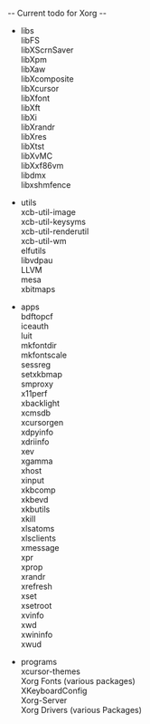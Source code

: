 -- Current todo for Xorg --

- libs  
libFS  
libXScrnSaver  
libXpm  
libXaw  
libXcomposite  
libXcursor  
libXfont  
libXft  
libXi  
libXrandr  
libXres  
libXtst  
libXvMC  
libXxf86vm  
libdmx  
libxshmfence  

- utils  
xcb-util-image  
xcb-util-keysyms  
xcb-util-renderutil  
xcb-util-wm  
elfutils  
libvdpau  
LLVM  
mesa  
xbitmaps  

- apps  
bdftopcf  
iceauth  
luit  
mkfontdir  
mkfontscale  
sessreg  
setxkbmap  
smproxy  
x11perf  
xbacklight  
xcmsdb  
xcursorgen  
xdpyinfo  
xdriinfo  
xev  
xgamma  
xhost  
xinput  
xkbcomp  
xkbevd  
xkbutils  
xkill  
xlsatoms  
xlsclients  
xmessage  
xpr  
xprop  
xrandr  
xrefresh  
xset  
xsetroot  
xvinfo  
xwd  
xwininfo  
xwud  

- programs  
xcursor-themes  
Xorg Fonts (various packages)  
XKeyboardConfig  
Xorg-Server  
Xorg Drivers (various Packages)  
